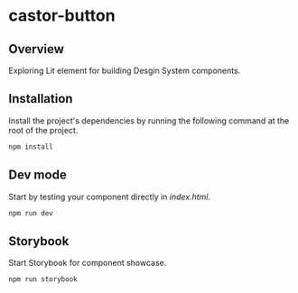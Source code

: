 # castor-button

## Overview

Exploring Lit element for building Desgin System components.

## Installation

Install the project's dependencies by running the following command at the root of the project.

```bash
npm install
```

## Dev mode

Start by testing your component directly in _index.html_.

```bash
npm run dev
```

## Storybook

Start Storybook for component showcase.

```bash
npm run storybook
```
